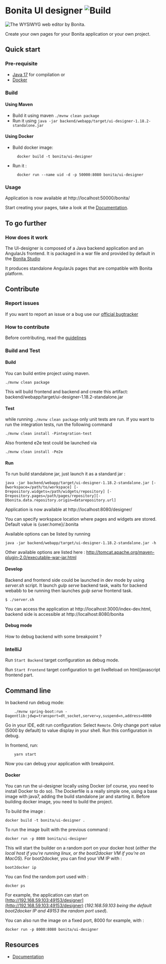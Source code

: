 # Bonita UI designer ![Build](https://github.com/bonitasoft/bonita-ui-designer-internal/workflows/Build/badge.svg)


![The WYSIWYG web editor by Bonita.](img/WysiwygUIDEditor.png)

Create your own pages for your Bonita application or your own project.


## Quick start

### Pre-requisite

* [Java 17][java] for compilation
or
* [Docker][docker]

### Build

#### Using Maven
* Build it using maven `./mvnw clean package`
* Run it using `java -jar backend/webapp/target/ui-designer-1.18.2-standalone.jar`

#### Using Docker

* Build docker image:

        docker build -t bonita/ui-designer

* Run it :
    
        docker run --name uid -d -p 50000:8080 bonita/ui-designer

### Usage

Application is now available at http://localhost:50000/bonita/

Start creating your pages, take a look at the [Documentation][documentation].

## To go further


### How does it work

The UI-designer is composed of a Java backend application and an AngularJs frontend.
It is packaged in a war file and provided by default in the [Bonita Studio][studio-repo]

It produces standalone AngularJs pages that are compatible with Bonita platform.

## Contribute


### Report issues
If you want to report an issue or a bug use our [official bugtracker](https://bonita.atlassian.net/projects/BBPMC)


### How to contribute
Before contributing, read the [guidelines][contributing.md]

### Build and Test

#### Build

You can build entire project using maven.
    
    ./mvnw clean package
    
This will build frontend and backend and create this artifact:
backend/webapp/target/ui-designer-1.18.2-standalone.jar

#### Test

while running `./mvnw clean package` only unit tests are run. 
If you want to run the integration tests, run the following command

    ./mvnw clean install -Pintegration-test
    
Also frontend e2e test could be launched via

    ./mvnw clean install -Pe2e

#### Run
To run build standalone jar, just launch it as a standard jar :

    java -jar backend/webapp/target/ui-designer-1.18.2-standalone.jar [-Dworkspace=/path/to/workspace] [-Drepository.widgets=/path/widgets/repository] [-Drepository.pages=/path/pages/repository][-Dbonita.data.repository.origin=datarepository.url]


Application is now available at http://localhost:8080/designer/

You can specify workspace location where pages and widgets are stored. Default value is {user.home}/.bonita 

Available options can be listed by running 

    java -jar backend/webapp/target/ui-designer-1.18.2-standalone.jar -h
    
Other available options are listed here : http://tomcat.apache.org/maven-plugin-2.0/executable-war-jar.html 
    
#### Develop
Backend and frontend side could be launched in dev mode by using _server.sh_ script. 
It launch _gulp serve_ backend task, waits for backend webabb to be running then launches _gulp serve_ frontend task.

```shell
$ ./server.sh
```

You can access the application at http://localhost:3000/index-dev.html, backend side is accessible at http://localhost:8080/bonita

#### Debug mode

How to debug backend with some breakpoint ?

### IntelliJ

Run `Start Backend` target configuration as debug mode.

Run `Start Frontend` target configuration to get liveReload on html/javascript frontend part.

## Command line

In backend run debug mode:
 
```shell
    ./mvnw spring-boot:run -Dagentlib:jdwp=transport=dt_socket,server=y,suspend=n,address=8000
````

Go in your IDE, edit run configuration: Select `Remote`. Only change port value (5000 by default) to value display in your shell.
Run this configuration in debug.

In frontend, run:
```shell
    yarn start
````

Now you can debug your application with breakpoint.

#### Docker

You can run the ui-designer locally using Docker (of course, you need to install Docker to do so).
The Dockerfile is a really simple one, using a base image with java7, adding the build standalone jar and starting it.
Before building docker image, you need to build the project.

To build the image :

    docker build -t bonita/ui-designer .

To run the image built with the previous command :

    docker run -p 8080 bonita/ui-designer

This will start the builder on a random port on your docker host (*either the local host if you're running linux, or the boot2docker VM if you're on MacOS*). For boot2docker, you can find your VM IP with :

    boot2docker ip

You can find the random port used with :

    docker ps

For example, the application can start on [http://192.168.59.103:49153/designer](http://192.168.59.103:49153/designer)
(*192.168.59.103 being the default boot2docker IP and 49153 the random port used*).

You can also run the image on a fixed port, 8000 for example, with :

    docker run -p 8000:8080 bonita/ui-designer
    
    
    
## Resources

* [Documentation][documentation]



[maven]: https://maven.apache.org/
[java]: https://www.java.com/fr/download/
[docker]: https://www.docker.com/
[studio-repo]: https://github.com/bonitasoft/bonita-studio
[download]: https://www.bonitasoft.com/downloads
[documentation]: https://documentation.bonitasoft.com
[contributing.md]: https://github.com/bonitasoft/bonita-developer-resources/blob/master/CONTRIBUTING.MD

    
